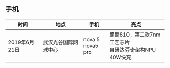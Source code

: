## 手机

|时间|地点|手机|亮点|
|---|---|----|---|
|2019年6月21日|武汉光谷国际网球中心|nova 5<br>nova5 pro|麒麟810，第二款7nm工艺芯片<br>自研达芬奇架构NPU<br>40W快充|